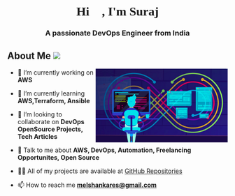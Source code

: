 <h1 align="center"?<h1 style="font-family:halo hand letter">Hi 👋, I'm Suraj</h1>
<h3 align="center">A passionate DevOps Engineer from India</h3>

<h2> About Me <img src = "Images/DevOps.gif" width = 150px></h2>

<img width="60%" align="right" alt="Github" src="Images/Templatepic.png" />

- 🔭 I’m currently working on **AWS**

- 🌱 I’m currently learning **AWS,Terraform, Ansible**

- 👯 I’m looking to collaborate on **DevOps OpenSource Projects, Tech Articles**

- 💬 Talk to me about **AWS, DevOps, Automation, Freelancing Opportunites, Open Source**

- 👨‍💻 All of my projects are available at <a href="https://github.com/Suraj-2142?tab=repositories"> [GitHub Repositories](https://github.com/Suraj-2142?tab=repositories)

- 📫 How to reach me **melshankares@gmail.com**

